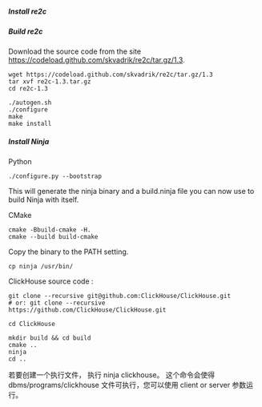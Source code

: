 
##### Install re2c

##### Build re2c

Download the source code from the site https://codeload.github.com/skvadrik/re2c/tar.gz/1.3.

```shell script
wget https://codeload.github.com/skvadrik/re2c/tar.gz/1.3
tar xvf re2c-1.3.tar.gz
cd re2c-1.3

./autogen.sh
./configure
make
make install
```


##### Install Ninja

Python
```
./configure.py --bootstrap
```

This will generate the ninja binary and a build.ninja file you can now use to build Ninja with itself.

CMake
````shell script
cmake -Bbuild-cmake -H.
cmake --build build-cmake
````


Copy the binary to the PATH setting.

```shell script
cp ninja /usr/bin/
```

 ClickHouse source code :
 ```shell script
git clone --recursive git@github.com:ClickHouse/ClickHouse.git
# or: git clone --recursive https://github.com/ClickHouse/ClickHouse.git

cd ClickHouse
```

```
mkdir build && cd build
cmake ..
ninja
cd ..
```

若要创建一个执行文件， 执行 ninja clickhouse。 这个命令会使得 
dbms/programs/clickhouse 文件可执行，您可以使用 client or server 参数运行。